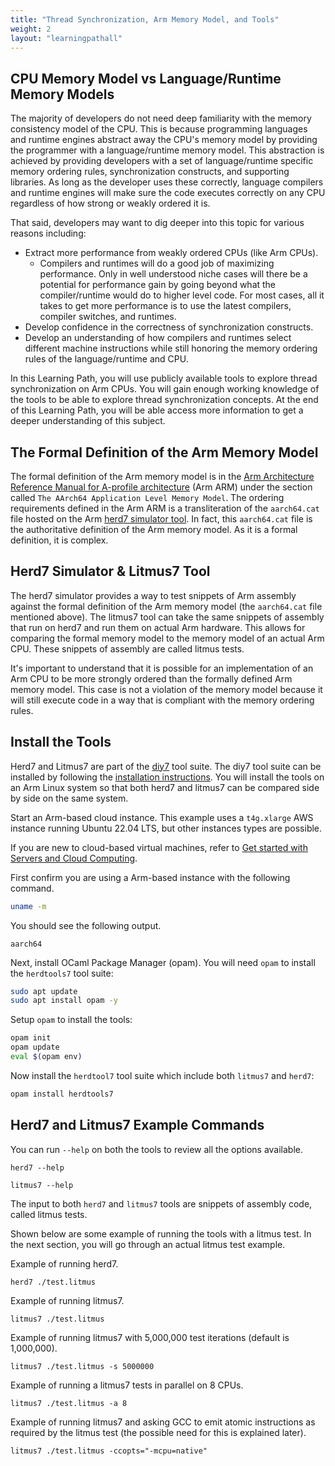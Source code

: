 ```yaml
---
title: "Thread Synchronization, Arm Memory Model, and Tools"
weight: 2
layout: "learningpathall"
---
```


## CPU Memory Model vs Language/Runtime Memory Models

The majority of developers do not need deep familiarity with the memory consistency model of the CPU. This is because programming languages and runtime engines abstract away the CPU's memory model by providing the programmer with a language/runtime memory model. This abstraction is achieved by providing developers with a set of language/runtime specific memory ordering rules, synchronization constructs, and supporting libraries. As long as the developer uses these correctly, language compilers and runtime engines will make sure the code executes correctly on any CPU regardless of how strong or weakly ordered it is.

That said, developers may want to dig deeper into this topic for various reasons including:

- Extract more performance from weakly ordered CPUs (like Arm CPUs).
  - Compilers and runtimes will do a good job of maximizing performance. Only in well understood niche cases will there be a potential for performance gain by going beyond what the compiler/runtime would do to higher level code. For most cases, all it takes to get more performance is to use the latest compilers, compiler switches, and runtimes.
- Develop confidence in the correctness of synchronization constructs.
- Develop an understanding of how compilers and runtimes select different machine instructions while still honoring the memory ordering rules of the language/runtime and CPU.

In this Learning Path, you will use publicly available tools to explore thread synchronization on Arm CPUs. You will gain enough working knowledge of the tools to be able to explore thread synchronization concepts. At the end of this Learning Path, you will be able access more information to get a deeper understanding of this subject.

##  The Formal Definition of the Arm Memory Model

The formal definition of the Arm memory model is in the [Arm Architecture Reference Manual for A-profile architecture](https://developer.arm.com/documentation/ddi0487/la) (Arm ARM) under the section called `The AArch64 Application Level Memory Model`. The ordering requirements defined in the Arm ARM is a transliteration of the `aarch64.cat` file hosted on the Arm [herd7 simulator tool](https://developer.arm.com/herd7). In fact, this `aarch64.cat` file is the authoritative definition of the Arm memory model. As it is a formal definition, it is complex.

##  Herd7 Simulator & Litmus7 Tool

The herd7 simulator provides a way to test snippets of Arm assembly against the formal definition of the Arm memory model (the `aarch64.cat` file mentioned above). The litmus7 tool can take the same snippets of assembly that run on herd7 and run them on actual Arm hardware. This allows for comparing the formal memory model to the memory model of an actual Arm CPU. These snippets of assembly are called litmus tests.

It's important to understand that it is possible for an implementation of an Arm CPU to be more strongly ordered than the formally defined Arm memory model. This case is not a violation of the memory model because it will still execute code in a way that is compliant with the memory ordering rules.

## Install the Tools

Herd7 and Litmus7 are part of the [diy7](http://diy.inria.fr/) tool suite. The diy7 tool suite can be installed by following the [installation instructions](http://diy.inria.fr/sources/index.html). You will install the tools on an Arm Linux system so that both herd7 and litmus7 can be compared side by side on the same system.

Start an Arm-based cloud instance. This example uses a `t4g.xlarge` AWS instance running Ubuntu 22.04 LTS, but other instances types are possible. 

If you are new to cloud-based virtual machines, refer to [Get started with Servers and Cloud Computing](/learning-paths/servers-and-cloud-computing/intro/). 

First confirm you are using a Arm-based instance with the following command.

```bash
uname -m
```
You should see the following output.

```output
aarch64
```

Next, install OCaml Package Manager (opam). You will need `opam` to install the `herdtools7` tool suite:
```bash
sudo apt update
sudo apt install opam -y
```

Setup `opam` to install the tools:
```bash
opam init
opam update
eval $(opam env)
```

Now install the `herdtool7` tool suite which include both `litmus7` and `herd7`:

```bash
opam install herdtools7
```


## Herd7 and Litmus7 Example Commands

You can run `--help` on both the tools to review all the options available.
```
herd7 --help
```
```
litmus7 --help
```

The input to both `herd7` and `litmus7` tools are snippets of assembly code, called litmus tests.

Shown below are some example of running the tools with a litmus test. In the next section, you will go through an actual litmus test example.

Example of running herd7.
```
herd7 ./test.litmus
```

Example of running litmus7.
```
litmus7 ./test.litmus
```

Example of running litmus7 with 5,000,000 test iterations (default is 1,000,000).
```
litmus7 ./test.litmus -s 5000000
```

Example of running a litmus7 tests in parallel on 8 CPUs.
```
litmus7 ./test.litmus -a 8
```

Example of running litmus7 and asking GCC to emit atomic instructions as required by the litmus test (the possible need for this is explained later).
```
litmus7 ./test.litmus -ccopts="-mcpu=native"
```
